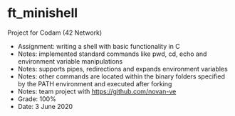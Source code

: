 # ft_minishell

Project for Codam (42 Network)

- Assignment: writing a shell with basic functionality in C
- Notes: implemented standard commands like pwd, cd, echo and environment variable manipulations
- Notes: supports pipes, redirections and expands environment variables
- Notes: other commands are located within the binary folders specified by the PATH environment and executed after forking
- Notes: team project with https://github.com/novan-ve
- Grade: 100%
- Date: 3 June 2020
